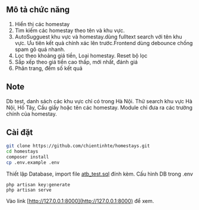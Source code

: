 ## Mô tả chức năng
1. Hiển thị các homestay
2. Tìm kiếm các homestay theo tên và khu vực. 
3. AutoSugguest khu vực và homestay.dùng fulltext search với tên khu vực. Ưu tiên kết quả chính xác lên trước.Frontend dùng debounce chống spam gõ quá nhanh.
4. Lọc theo khoảng giá tiền, Loại homestay. Reset bộ lọc
5. Sắp xếp theo giá tiền cao thấp, mới nhất, đánh giá
6. Phân trang, đếm số kết quả

## Note
Db test, danh sách các khu vực chỉ có trong Hà Nội. Thử search khu vực Hà Nội, Hồ Tây, Cầu giấy hoặc tên các homestay.
Module chỉ đưa ra các trường chính của homestay.

## Cài đặt

```bash
git clone https://github.com/chientinhte/homestays.git
cd homestays
composer install
cp .env.example .env
```
Thiết lập Database, import file [atb_test.sql](https://github.com/chientinhte/homestays/blob/master/atb_test.sql) đính kèm.
Cấu hình DB trong .env

```
php artisan key:generate
php artisan serve
```
Vào link [http://127.0.0.1:8000](http://127.0.0.1:8000) để xem.







